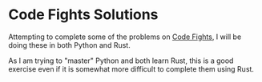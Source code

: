 # Code Fights Solutions

Attempting to complete some of the problems on [Code Fights](https://www.codefights.com), I will be doing these in both Python and Rust.

As I am trying to "master" Python and both learn Rust, this is a good exercise even if it is somewhat more difficult to complete them using Rust.
